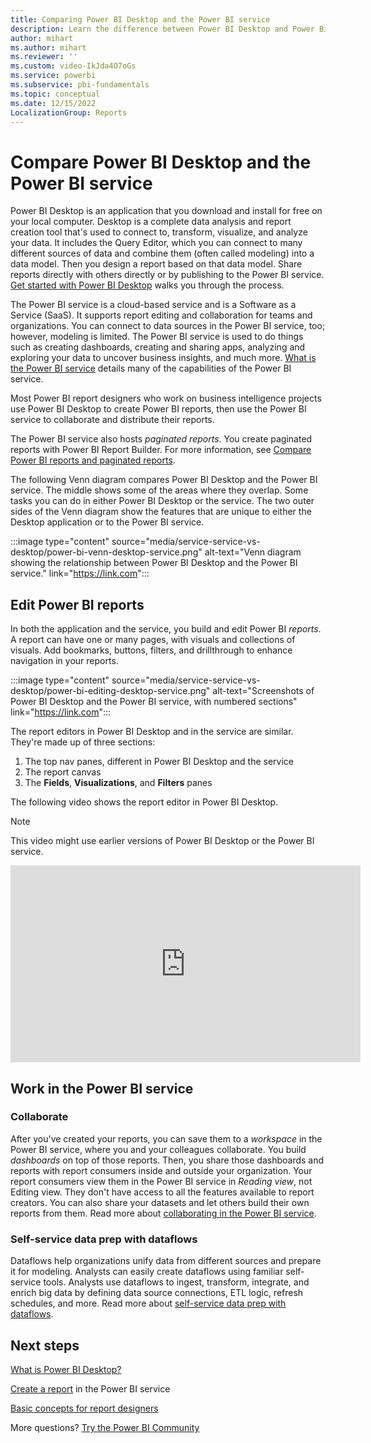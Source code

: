 ```yaml
---
title: Comparing Power BI Desktop and the Power BI service
description: Learn the difference between Power BI Desktop and Power Bi service.
author: mihart
ms.author: mihart
ms.reviewer: ''
ms.custom: video-IkJda4O7oGs
ms.service: powerbi
ms.subservice: pbi-fundamentals
ms.topic: conceptual
ms.date: 12/15/2022
LocalizationGroup: Reports
---
```

# Compare Power BI Desktop and the Power BI service

Power BI Desktop is an application that you download and install for free on your local computer. Desktop is a complete data analysis and report creation tool that's used to connect to, transform, visualize, and analyze your data. It includes the Query Editor, which you can connect to many different sources of data and combine them (often called modeling) into a data model. Then you design a report based on that data model. Share reports directly with others directly or by publishing to the Power BI service. [Get started with Power BI Desktop](desktop-getting-started.md) walks you through the process.

The Power BI service is a cloud-based service and is a Software as a Service (SaaS). It supports report editing and collaboration for teams and organizations. You can connect to data sources in the Power BI service, too; however, modeling is limited. The Power BI service is used to do things such as creating dashboards, creating and sharing apps, analyzing and exploring your data to uncover business insights, and much more. [What is the Power BI service](power-bi-service-overview.md) details many of the capabilities of the Power BI service.

Most Power BI report designers who work on business intelligence projects use Power BI Desktop to create Power BI reports, then use the Power BI service to collaborate and distribute their reports.

The Power BI service also hosts *paginated reports*. You create paginated reports with Power BI Report Builder. For more information, see [Compare Power BI reports and paginated reports](../paginated-reports/paginated-reports-report-builder-power-bi.md#compare-power-bi-reports-and-paginated-reports).

The following Venn diagram compares Power BI Desktop and the Power BI service. The middle shows some of the areas where they overlap. Some tasks you can do in either Power BI Desktop or the service. The two outer sides of the Venn diagram show the features that are unique to either the Desktop application or to the Power BI service.  

:::image type="content" source="media/service-service-vs-desktop/power-bi-venn-desktop-service.png" alt-text="Venn diagram showing the relationship between Power BI Desktop and the Power BI service." link="<https://link.com>":::

## Edit Power BI reports

In both the application and the service, you build and edit Power BI *reports*. A report can have one or many pages, with visuals and collections of visuals. Add bookmarks, buttons, filters, and drillthrough to enhance navigation in your reports.

:::image type="content" source="media/service-service-vs-desktop/power-bi-editing-desktop-service.png" alt-text="Screenshots of Power BI Desktop and the Power BI service, with numbered sections" link="<https://link.com>":::

The report editors in Power BI Desktop and in the service are similar. They're made up of three sections:  

1. The top nav panes, different in Power BI Desktop and the service
2. The report canvas
3. The **Fields**, **Visualizations**, and **Filters** panes

The following video shows the report editor in Power BI Desktop.

> [!NOTE]  
> This video might use earlier versions of Power BI Desktop or the Power BI service.

<iframe width="560" height="315" src="https://www.youtube.com/embed/IkJda4O7oGs" frameborder="0" allowfullscreen></iframe>

## Work in the Power BI service

### Collaborate

After you've created your reports, you can save them to a *workspace* in the Power BI service, where you and your colleagues collaborate. You build *dashboards* on top of those reports. Then, you share those dashboards and reports with report consumers inside and outside your organization. Your report consumers view them in the Power BI service in *Reading view*, not Editing view. They don't have access to all the features available to report creators.  You can also share your datasets and let others build their own reports from them. Read more about [collaborating in the Power BI service](../collaborate-share/service-new-workspaces.md).

### Self-service data prep with dataflows

Dataflows help organizations unify data from different sources and prepare it for modeling. Analysts can easily create dataflows using familiar self-service tools. Analysts use dataflows to ingest, transform, integrate, and enrich big data by defining data source connections, ETL logic, refresh schedules, and more. Read more about [self-service data prep with dataflows](../transform-model/dataflows/dataflows-introduction-self-service.md).

## Next steps

[What is Power BI Desktop?](desktop-what-is-desktop.md)

[Create a report](../create-reports/service-report-create-new.md) in the Power BI service

[Basic concepts for report designers](service-basic-concepts.md)

More questions? [Try the Power BI Community](https://community.powerbi.com/)
